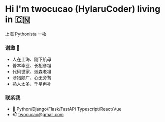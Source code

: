 # Hi I'm twocucao (HylaruCoder) living in 🇨🇳

上海 Pythonista 一枚

### 谢邀 👋

- 人在上海、刚下航母
- 普本毕业、长相彦祖
- 代码世家、派森老祖
- 涉猎颇广、心无旁骛
- 熟人太多、千星再补

### 联系我

- 🔭 Python/Django/Flask/FastAPI Typescript/React/Vue
- 📫 twocucao@gmail.com

